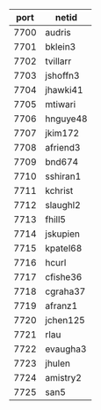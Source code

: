 |port|netid|
|----|------|
|7700|audris|
|7701|bklein3|
|7702|tvillarr|
|7703|jshoffn3|
|7704|jhawki41|
|7705|mtiwari|
|7706|hnguye48|
|7707|jkim172|
|7708|afriend3|
|7709|bnd674|
|7710|sshiran1|
|7711|kchrist|
|7712|slaughl2|
|7713|fhill5|
|7714|jskupien|
|7715|kpatel68|
|7716|hcurl|
|7717|cfishe36|
|7718|cgraha37|
|7719|afranz1|
|7720|jchen125|
|7721|rlau|
|7722|evaugha3|
|7723|jhulen|
|7724|amistry2|
|7725|san5|

